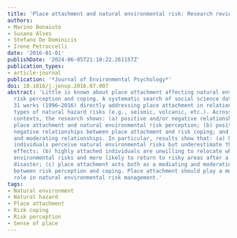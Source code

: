 ```yaml
---
title: 'Place attachment and natural environmental risk: Research review and agenda'
authors:
- Marino Bonaiuto
- Susana Alves
- Stefano De Dominicis
- Irene Petruccelli
date: '2016-01-01'
publishDate: '2024-06-05T21:10:22.261157Z'
publication_types:
- article-journal
publication: '*Journal of Environmental Psychology*'
doi: 10.1016/j.jenvp.2016.07.007
abstract: 'Little is known about place attachment affecting natural environmental
  risk perception and coping. A systematic search of social science databases revealed
  31 works (1996–2016) directly addressing place attachment in relation to different
  types of natural hazard risks (e.g., seismic, volcanic, etc.). Across different
  contexts, the research shows: (a) positive and/or negative relationships between
  place attachment and natural environmental risk perception; (b) positive and/or
  negative relationships between place attachment and risk coping; and (c) mediating
  and moderating relationships. In particular, results show that: (a) highly attached
  individuals perceive natural environmental risks but underestimate their potential
  effects; (b) highly attached individuals are unwilling to relocate when facing natural
  environmental risks and more likely to return to risky areas after a natural environmental
  disaster; (c) place attachment acts both as a mediating and moderating variable
  between risk perception and coping. Place attachment should play a more significant
  role in natural environmental risk management.'
tags:
- Natural environment
- Natural hazard
- Place attachment
- Risk coping
- Risk perception
- Sense of place
---
```

